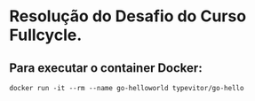# Resolução do Desafio do Curso Fullcycle.  

## Para executar o container Docker:

    docker run -it --rm --name go-helloworld typevitor/go-hello